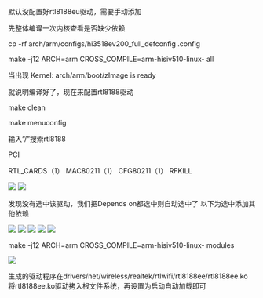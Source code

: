 默认没配置好rtl8188eu驱动，需要手动添加


先整体编译一次内核查看是否缺少依赖


cp -rf arch/arm/configs/hi3518ev200_full_defconfig .config


make -j12 ARCH=arm CROSS_COMPILE=arm-hisiv510-linux- all


当出现 Kernel: arch/arm/boot/zImage is ready


就说明编译好了，现在来配置rtl8188驱动

make clean

make menuconfig


输入“/”搜索rtl8188


PCI


RTL_CARDS（1）   MAC80211（1） CFG80211（1） RFKILL

![](http://43.128.1.154/img/1.png)
![](http://43.128.1.154/img/2.png)

发现没有选中该驱动，我们把Depends on都选中则自动选中了
以下为选中添加其他依赖

![](http://43.128.1.154/img/3.png)
![](http://43.128.1.154/img/4.png)
![](http://43.128.1.154/img/5.png)
![](http://43.128.1.154/img/6.png)
![](http://43.128.1.154/img/7.png)


make -j12 ARCH=arm CROSS_COMPILE=arm-hisiv510-linux- modules


![](http://43.128.1.154/img/8.png)


生成的驱动程序在drivers/net/wireless/realtek/rtlwifi/rtl8188ee/rtl8188ee.ko
将rtl8188ee.ko驱动拷入根文件系统，再设置为启动自动加载即可

